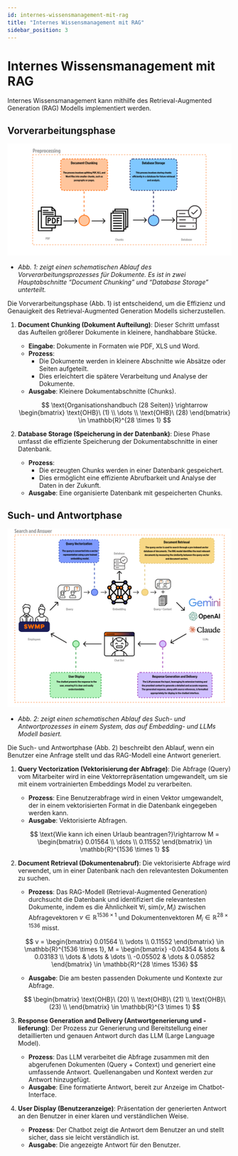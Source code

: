 ```yaml
---
id: internes-wissensmanagement-mit-rag
title: "Internes Wissensmanagement mit RAG"
sidebar_position: 3
---
```


# Internes Wissensmanagement mit RAG

Internes Wissensmanagement kann mithilfe des Retrieval-Augmented Generation (RAG) Modells implementiert werden.

## Vorverarbeitungsphase

![Vorverarbeitungsprozess](img/preprocess.svg)
* *Abb. 1: zeigt einen schematischen Ablauf des Vorverarbeitungsprozesses für Dokumente. Es ist in zwei Hauptabschnitte “Document Chunking” und “Database Storage” unterteilt.*

Die Vorverarbeitungsphase (Abb. 1) ist entscheidend, um die Effizienz und Genauigkeit des Retrieval-Augmented Generation Modells sicherzustellen.

1. **Document Chunking (Dokument Aufteilung)**: Dieser Schritt umfasst das Aufteilen größerer Dokumente in kleinere, handhabbare Stücke.

   - **Eingabe**: Dokumente in Formaten wie PDF, XLS und Word.
   - **Prozess**:
     - Die Dokumente werden in kleinere Abschnitte wie Absätze oder Seiten aufgeteilt.
     - Dies erleichtert die spätere Verarbeitung und Analyse der Dokumente.
   - **Ausgabe**: Kleinere Dokumentabschnitte (Chunks).

   $$
   \text{Organisationshandbuch (28 Seiten)} \rightarrow \begin{bmatrix}
   \text{OHB}\ (1) \\
   \dots \\
   \text{OHB}\ (28)
   \end{bmatrix} \in \mathbb{R}^{28 \times 1}
   $$

2. **Database Storage (Speicherung in der Datenbank)**: Diese Phase umfasst die effiziente Speicherung der Dokumentabschnitte in einer Datenbank.

   - **Prozess**:
     - Die erzeugten Chunks werden in einer Datenbank gespeichert.
     - Dies ermöglicht eine effiziente Abrufbarkeit und Analyse der Daten in der Zukunft.
   - **Ausgabe**: Eine organisierte Datenbank mit gespeicherten Chunks.

## Such- und Antwortphase

![Such- und Antwortprozess](img/search_answer.svg)
* *Abb. 2: zeigt einen schematischen Ablauf des Such- und Antwortprozesses in einem System, das auf Embedding- und LLMs Modell basiert.*

Die Such- und Antwortphase (Abb. 2) beschreibt den Ablauf, wenn ein Benutzer eine Anfrage stellt und das RAG-Modell eine Antwort generiert.

1. **Query Vectorization (Vektorisierung der Abfrage)**: Die Abfrage (Query) vom Mitarbeiter wird in eine Vektorrepräsentation umgewandelt, um sie mit einem vortrainierten Embeddings Model zu verarbeiten.

   - **Prozess**: Eine Benutzerabfrage wird in einen Vektor umgewandelt, der in einem vektorisierten Format in die Datenbank eingegeben werden kann.
   - **Ausgabe**: Vektorisierte Abfragen.

   $$
   \text{Wie kann ich einen Urlaub beantragen?}\rightarrow M = \begin{bmatrix}
   0.01564 \\
   \dots \\
   0.11552
   \end{bmatrix} \in \mathbb{R}^{1536 \times 1}
   $$

2. **Document Retrieval (Dokumentenabruf)**: Die vektorisierte Abfrage wird verwendet, um in einer Datenbank nach den relevantesten Dokumenten zu suchen.

   - **Prozess**: Das RAG-Modell (Retrieval-Augmented Generation) durchsucht die Datenbank und identifiziert die relevantesten Dokumente, indem es die Ähnlichkeit $\forall i, \;\text{sim}(v, M_i)$ zwischen Abfragevektoren $v \in \mathbb{R}^{1536 \times 1}$ und Dokumentenvektoren $M_i \in \mathbb{R}^{28 \times 1536}$ misst.

   $$
   v =
   \begin{bmatrix}
   0.01564 \\
   \vdots \\
   0.11552
   \end{bmatrix} \in \mathbb{R}^{1536 \times 1}, M =
   \begin{bmatrix}
   -0.04354 & \dots & 0.03183  \\
   \dots & \dots & \dots \\
   -0.05502 & \dots & 0.05852
   \end{bmatrix} \in \mathbb{R}^{28 \times 1536}
   $$
   
   - **Ausgabe**: Die am besten passenden Dokumente und Kontexte zur Abfrage.

   $$
   \begin{bmatrix}
   \text{OHB}\ (20) \\
   \text{OHB}\ (21) \\
   \text{OHB}\ (23) \\
   \end{bmatrix} \in \mathbb{R}^{3 \times 1}
   $$

3. **Response Generation and Delivery (Antwortgenerierung und -lieferung)**: Der Prozess zur Generierung und Bereitstellung einer detaillierten und genauen Antwort durch das LLM (Large Language Model).

   - **Prozess**: Das LLM verarbeitet die Abfrage zusammen mit den abgerufenen Dokumenten (Query + Context) und generiert eine umfassende Antwort. Quellenangaben und Kontext werden zur Antwort hinzugefügt.
   - **Ausgabe**: Eine formatierte Antwort, bereit zur Anzeige im Chatbot-Interface.

4. **User Display (Benutzeranzeige)**: Präsentation der generierten Antwort an den Benutzer in einer klaren und verständlichen Weise.

   - **Prozess**: Der Chatbot zeigt die Antwort dem Benutzer an und stellt sicher, dass sie leicht verständlich ist.
   - **Ausgabe**: Die angezeigte Antwort für den Benutzer.